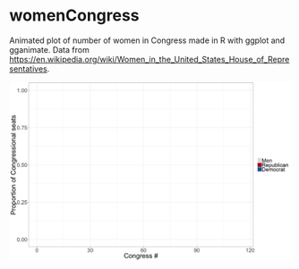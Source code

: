 # womenCongress
Animated plot of number of women in Congress made in R with ggplot and gganimate.  Data from https://en.wikipedia.org/wiki/Women_in_the_United_States_House_of_Representatives.

![alt text](https://github.com/annebozack/womenCongress/blob/master/womCong.gif)
